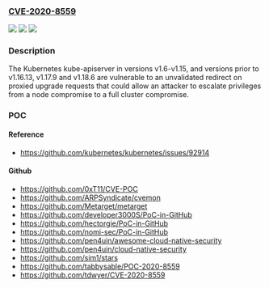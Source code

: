 ### [CVE-2020-8559](https://cve.mitre.org/cgi-bin/cvename.cgi?name=CVE-2020-8559)
![](https://img.shields.io/static/v1?label=Product&message=Kubernetes&color=blue)
![](https://img.shields.io/static/v1?label=Version&message=1.16%3C%3D%201.16.12%20&color=brighgreen)
![](https://img.shields.io/static/v1?label=Vulnerability&message=CWE-601%20URL%20Redirection%20to%20Untrusted%20Site%20('Open%20Redirect')&color=brighgreen)

### Description

The Kubernetes kube-apiserver in versions v1.6-v1.15, and versions prior to v1.16.13, v1.17.9 and v1.18.6 are vulnerable to an unvalidated redirect on proxied upgrade requests that could allow an attacker to escalate privileges from a node compromise to a full cluster compromise.

### POC

#### Reference
- https://github.com/kubernetes/kubernetes/issues/92914

#### Github
- https://github.com/0xT11/CVE-POC
- https://github.com/ARPSyndicate/cvemon
- https://github.com/Metarget/metarget
- https://github.com/developer3000S/PoC-in-GitHub
- https://github.com/hectorgie/PoC-in-GitHub
- https://github.com/nomi-sec/PoC-in-GitHub
- https://github.com/pen4uin/awesome-cloud-native-security
- https://github.com/pen4uin/cloud-native-security
- https://github.com/sim1/stars
- https://github.com/tabbysable/POC-2020-8559
- https://github.com/tdwyer/CVE-2020-8559


